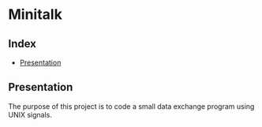 # Minitalk

## Index

* [Presentation](#Presentation)

## Presentation

The purpose of this project is to code a small data exchange program using UNIX signals.